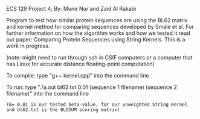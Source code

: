 ECS 129 Project 4; By: Munir Nur and Zaid Al Rakabi

Program to test how similar protein sequences are using the BL62 matrix and kernel method for comparing sequences developed by Smale et al. For further information on how the algorithm works and how we tested it read our paper: Comparing Protein Sequences using String Kernels. This is a work in progress.


(note: might need to run through ssh in CSIF computers or a computer that has Linux for accurate distance floating-point computation)

To compile:
	type "g++ kernel.cpp" into the command line


To run:
	type "./a.out bl62.txt 0.01 (sequence 1 filename) (sequence 2 filename)" into the command line
	
	(B= 0.01 is our tested beta-value, for our unweighted String Kernel and bl62.txt is the BLOSUM scoring matrix)


